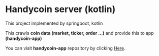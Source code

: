 # Handycoin server (kotlin)

This project implemented by springboot, kotlin

This crawls __coin data (market, ticker, order ...)__ and provide this to app __(handycoin-app)__

You can visit __handycoin-app__ repository by clicking [Here](https://github.com/lsj234027/handycoin-app).




